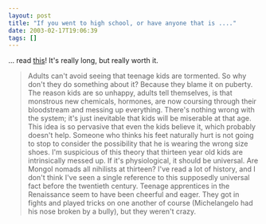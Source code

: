 ```yaml
---
layout: post
title: "If you went to high school, or have anyone that is ...."
date: 2003-02-17T19:06:39
tags: []
---
```


... read [this][1]! It's really long, but really worth it. 

> Adults can't avoid seeing that teenage kids are tormented. So why don't they do something about it? Because they blame it on puberty. The reason kids are so unhappy, adults tell themselves, is that monstrous new chemicals, hormones, are now coursing through their bloodstream and messing up everything. There's nothing wrong with the system; it's just inevitable that kids will be miserable at that age. This idea is so pervasive that even the kids believe it, which probably doesn't help. Someone who thinks his feet naturally hurt is not going to stop to consider the possibility that he is wearing the wrong size shoes. I'm suspicious of this theory that thirteen year old kids are intrinsically messed up. If it's physiological, it should be universal. Are Mongol nomads all nihilists at thirteen? I've read a lot of history, and I don't think I've seen a single reference to this supposedly universal fact before the twentieth century. Teenage apprentices in the Renaissance seem to have been cheerful and eager. They got in fights and played tricks on one another of course (Michelangelo had his nose broken by a bully), but they weren't crazy. 

   [1]: http://www.paulgraham.com/nerds.html



